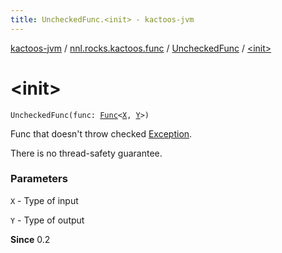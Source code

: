 ```yaml
---
title: UncheckedFunc.<init> - kactoos-jvm
---
```


[kactoos-jvm](../../index.html) / [nnl.rocks.kactoos.func](../index.html) / [UncheckedFunc](index.html) / [&lt;init&gt;](./-init-.html)

# &lt;init&gt;

`UncheckedFunc(func: `[`Func`](../../nnl.rocks.kactoos/-func/index.html)`<`[`X`](index.html#X)`, `[`Y`](index.html#Y)`>)`

Func that doesn't throw checked [Exception](https://kotlinlang.org/api/latest/jvm/stdlib/kotlin/-exception/index.html).

There is no thread-safety guarantee.

### Parameters

`X` - Type of input

`Y` - Type of output

**Since**
0.2

